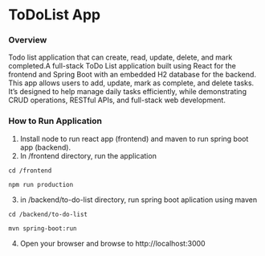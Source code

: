# ToDoList App

### Overview
Todo list application that can create, read, update, delete, and mark completed.A full-stack ToDo List application built using React for the frontend and Spring Boot with an embedded H2 database for the backend. This app allows users to add, update, mark as complete, and delete tasks. It’s designed to help manage daily tasks efficiently, while demonstrating CRUD operations, RESTful APIs, and full-stack web development.

### How to Run Application

1. Install node to run react app (frontend) and maven to run spring boot app (backend).
2. In /frontend directory, run the application

`cd /frontend`

`npm run production`

3. in /backend/to-do-list directory, run spring boot aplication using maven

`cd /backend/to-do-list`

`mvn spring-boot:run`

4. Open your browser and browse to http://localhost:3000

